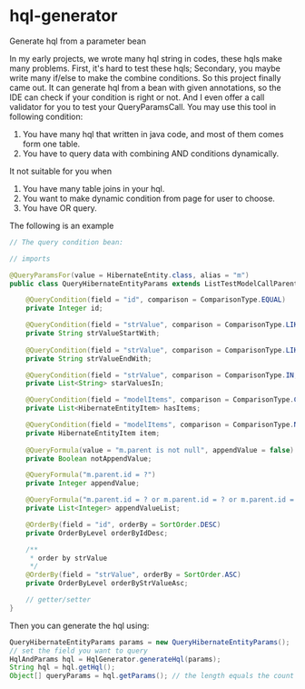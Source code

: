 hql-generator
============

Generate hql from a parameter bean

In my early projects, we wrote many hql string in codes, these hqls make many problems. First, it's hard to test these hqls; Secondary, you maybe write many if/else to make the combine conditions. So this project finally came out. It can generate hql from a bean with given annotations, so the IDE can check if your condition is right or not. 
And I even offer a call validator for you to test your QueryParamsCall.
You may use this tool in following condition:
1. You have many hql that written in java code, and most of them comes form one table.
2. You have to query data with combining AND conditions dynamically. 

It not suitable for you when
1. You have many table joins in your hql.
2. You want to make dynamic condition from page for user to choose.
3. You have OR query.

The following is an example

```java
// The query condition bean:

// imports

@QueryParamsFor(value = HibernateEntity.class, alias = "m")
public class QueryHibernateEntityParams extends ListTestModelCallParent {

	@QueryCondition(field = "id", comparison = ComparisonType.EQUAL)
	private Integer id;

	@QueryCondition(field = "strValue", comparison = ComparisonType.LIKE, postString = "%")
	private String strValueStartWith;
	
	@QueryCondition(field = "strValue", comparison = ComparisonType.LIKE, preString = "%", emptyAsNull = true)
	private String strValueEndWith;

	@QueryCondition(field = "strValue", comparison = ComparisonType.IN, emptyAsNull = true)
	private List<String> starValuesIn;

	@QueryCondition(field = "modelItems", comparison = ComparisonType.CONTAINS)
	private List<HibernateEntityItem> hasItems;

	@QueryCondition(field = "modelItems", comparison = ComparisonType.NOTCONTAINS)
	private HibernateEntityItem item;
	
	@QueryFormula(value = "m.parent is not null", appendValue = false)
	private Boolean notAppendValue;

	@QueryFormula("m.parent.id = ?")
	private Integer appendValue;

	@QueryFormula("m.parent.id = ? or m.parent.id = ? or m.parent.id = ?")
	private List<Integer> appendValueList;

	@OrderBy(field = "id", orderBy = SortOrder.DESC)
	private OrderByLevel orderByIdDesc;

	/**
	 * order by strValue
	 */
	@OrderBy(field = "strValue", orderBy = SortOrder.ASC)
	private OrderByLevel orderByStrValueAsc;

	// getter/setter
}


```

Then you can generate the hql using:
```java
QueryHibernateEntityParams params = new QueryHibernateEntityParams();
// set the field you want to query
HqlAndParams hql = HqlGenerator.generateHql(params);
String hql = hql.getHql();
Object[] queryParams = hql.getParams(); // the length equals the count of `?` in the above hql string

```